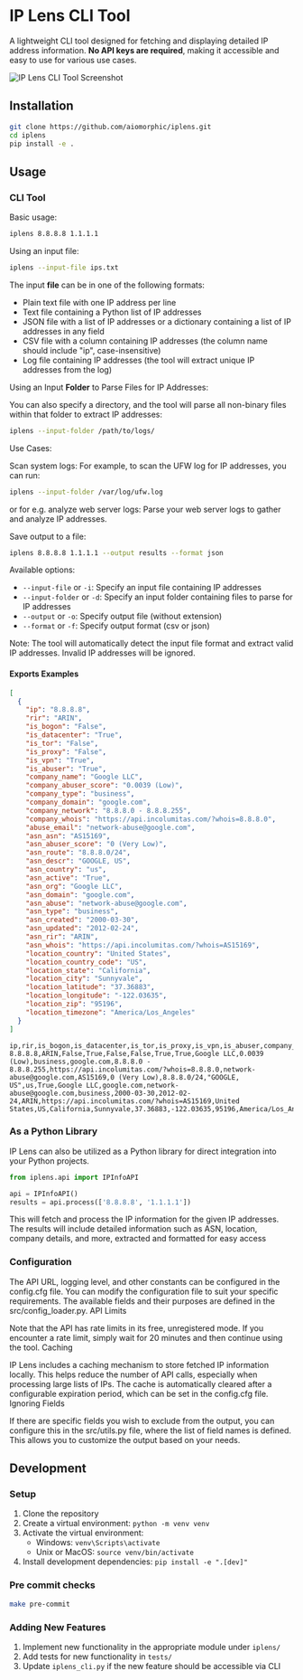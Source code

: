 # IP Lens CLI Tool

A  lightweight CLI tool designed for fetching and displaying detailed IP address information. **No API keys are required**, making it accessible and easy to use for various use cases.

![IP Lens CLI Tool Screenshot](https://i.ibb.co/0DdXPtt/ksnip-20240812-020344.png)


## Installation

```bash
git clone https://github.com/aiomorphic/iplens.git
cd iplens
pip install -e .
```

## Usage

### CLI Tool

Basic usage:

```bash
iplens 8.8.8.8 1.1.1.1
```

Using an input file:

```bash
iplens --input-file ips.txt
```

The input **file** can be in one of the following formats:

- Plain text file with one IP address per line
- Text file containing a Python list of IP addresses
- JSON file with a list of IP addresses or a dictionary containing a list of IP addresses in any field
- CSV file with a column containing IP addresses (the column name should include "ip", case-insensitive)
- Log file containing IP addresses (the tool will extract unique IP addresses from the log)

Using an Input **Folder** to Parse Files for IP Addresses:

You can also specify a directory, and the tool will parse all non-binary files within that folder to extract IP addresses:

```bash
iplens --input-folder /path/to/logs/
```

Use Cases:

Scan system logs: For example, to scan the UFW log for IP addresses, you can run:

```bash
iplens --input-folder /var/log/ufw.log
```

or for e.g. analyze web server logs: Parse your web server logs to gather and analyze IP addresses.

Save output to a file:

```bash
iplens 8.8.8.8 1.1.1.1 --output results --format json
```

Available options:

- `--input-file` or `-i`: Specify an input file containing IP addresses
- `--input-folder` or `-d`: Specify an input folder containing files to parse for IP addresses
- `--output` or `-o`: Specify output file (without extension)
- `--format` or `-f`: Specify output format (csv or json)

Note: The tool will automatically detect the input file format and extract valid IP addresses. Invalid IP addresses will be ignored.

#### Exports Examples

```json
[
  {
    "ip": "8.8.8.8",
    "rir": "ARIN",
    "is_bogon": "False",
    "is_datacenter": "True",
    "is_tor": "False",
    "is_proxy": "False",
    "is_vpn": "True",
    "is_abuser": "True",
    "company_name": "Google LLC",
    "company_abuser_score": "0.0039 (Low)",
    "company_type": "business",
    "company_domain": "google.com",
    "company_network": "8.8.8.0 - 8.8.8.255",
    "company_whois": "https://api.incolumitas.com/?whois=8.8.8.0",
    "abuse_email": "network-abuse@google.com",
    "asn_asn": "AS15169",
    "asn_abuser_score": "0 (Very Low)",
    "asn_route": "8.8.8.0/24",
    "asn_descr": "GOOGLE, US",
    "asn_country": "us",
    "asn_active": "True",
    "asn_org": "Google LLC",
    "asn_domain": "google.com",
    "asn_abuse": "network-abuse@google.com",
    "asn_type": "business",
    "asn_created": "2000-03-30",
    "asn_updated": "2012-02-24",
    "asn_rir": "ARIN",
    "asn_whois": "https://api.incolumitas.com/?whois=AS15169",
    "location_country": "United States",
    "location_country_code": "US",
    "location_state": "California",
    "location_city": "Sunnyvale",
    "location_latitude": "37.36883",
    "location_longitude": "-122.03635",
    "location_zip": "95196",
    "location_timezone": "America/Los_Angeles"
  }
]
```

```csv
ip,rir,is_bogon,is_datacenter,is_tor,is_proxy,is_vpn,is_abuser,company_name,company_abuser_score,company_type,company_domain,company_network,company_whois,abuse_email,asn_asn,asn_abuser_score,asn_route,asn_descr,asn_country,asn_active,asn_org,asn_domain,asn_abuse,asn_type,asn_created,asn_updated,asn_rir,asn_whois,location_country,location_country_code,location_state,location_city,location_latitude,location_longitude,location_zip,location_timezone
8.8.8.8,ARIN,False,True,False,False,True,True,Google LLC,0.0039 (Low),business,google.com,8.8.8.0 - 8.8.8.255,https://api.incolumitas.com/?whois=8.8.8.0,network-abuse@google.com,AS15169,0 (Very Low),8.8.8.0/24,"GOOGLE, US",us,True,Google LLC,google.com,network-abuse@google.com,business,2000-03-30,2012-02-24,ARIN,https://api.incolumitas.com/?whois=AS15169,United States,US,California,Sunnyvale,37.36883,-122.03635,95196,America/Los_Angeles

```

### As a Python Library

IP Lens can also be utilized as a Python library for direct integration into your Python projects.

```python
from iplens.api import IPInfoAPI

api = IPInfoAPI()
results = api.process(['8.8.8.8', '1.1.1.1'])
```

This will fetch and process the IP information for the given IP addresses. The results will include detailed information such as ASN, location, company details, and more, extracted and formatted for easy access

### Configuration

The API URL, logging level, and other constants can be configured in the config.cfg file. You can modify the configuration file to suit your specific requirements. The available fields and their purposes are defined in the src/config_loader.py.
API Limits

Note that the API has rate limits in its free, unregistered mode. If you encounter a rate limit, simply wait for 20 minutes and then continue using the tool.
Caching

IP Lens includes a caching mechanism to store fetched IP information locally. This helps reduce the number of API calls, especially when processing large lists of IPs. The cache is automatically cleared after a configurable expiration period, which can be set in the config.cfg file.
Ignoring Fields

If there are specific fields you wish to exclude from the output, you can configure this in the src/utils.py file, where the list of field names is defined. This allows you to customize the output based on your needs.

## Development

### Setup

1. Clone the repository
2. Create a virtual environment: `python -m venv venv`
3. Activate the virtual environment:
    - Windows: `venv\Scripts\activate`
    - Unix or MacOS: `source venv/bin/activate`
4. Install development dependencies: `pip install -e ".[dev]"`

### Pre commit checks

```bash
make pre-commit
```

### Adding New Features

1. Implement new functionality in the appropriate module under `iplens/`
2. Add tests for new functionality in `tests/`
3. Update `iplens_cli.py` if the new feature should be accessible via CLI
